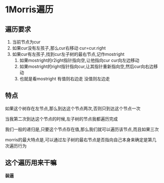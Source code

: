 # 1Morris遍历

## 遍历要求

1. 当前节点为cur
2. 如果cur没有左孩子,那么cur右移动 cur=cur.right
3. 如果cur有左孩子,找到cur左子树的最右节点,记作mostright
   1. 如果mostright的r2ight指针指向空,让他指向cur cur向左边移动
   2. 如果mostright的right指针指向cur,让其指针重新指向空,然后cur向右边移动
   3. 也就是看mostright 有值则右边走 没值则左边走

## 特点

如果这个树存在左节点,那么到达这个节点两次,否则只到达这个节点一次

当我第二次到达这个节点的时候,左子树的节点我都遍历完成

我们一般的递归是,只要这个节点存在值,那么我们就可以遍历该节点,而且如果三次

morris的最大特点是,可以通过左子树的最右节点是否指向自己本身来确定是第几次遍历行为



## 这个遍历用来干嘛

**装逼**


